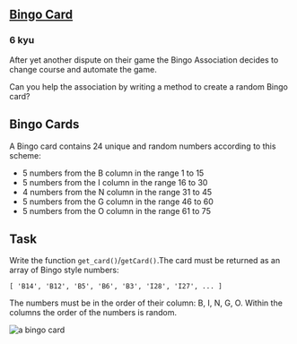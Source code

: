 <h2><a href=https://www.codewars.com/kata/566d5e2e57d8fae53c00000c/train/javascript target="_blank">Bingo Card</a></h2><h3>6 kyu</h3><p>After yet another dispute on their game the Bingo Association decides to change course and automate the game.</p><p>Can you help the association by writing a method to create a random Bingo card?</p><h2 id="bingo-cards">Bingo Cards</h2><p>A Bingo card contains 24 unique and random numbers according to this scheme:</p><ul><li>5 numbers from the B column in the range 1 to 15</li><li>5 numbers from the I column in the range 16 to 30</li><li>4 numbers from the N column in the range 31 to 45</li><li>5 numbers from the G column in the range 46 to 60</li><li>5 numbers from the O column in the range 61 to 75</li></ul><h2 id="task">Task</h2><p>Write the function <code>get_card()</code>/<code>getCard()</code>.The card must be returned as an array of Bingo style numbers:</p><pre><code>[ 'B14', 'B12', 'B5', 'B6', 'B3', 'I28', 'I27', ... ]</code></pre><p>The numbers must be in the order of their column: B, I, N, G, O. Within the columns the order of the numbers is random. </p><p><img alt="a bingo card" src="http://myfreebingocards.com/numbers/1-75/printable-bingo-card-generator/link_img.png"></p>